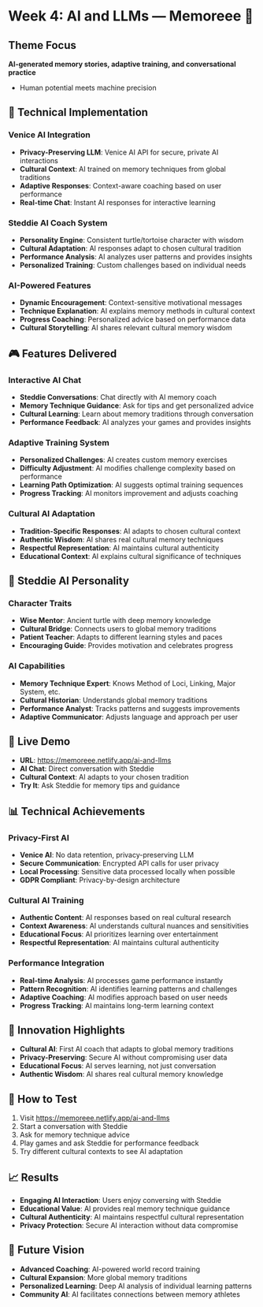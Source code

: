 # Week 4: AI and LLMs — Memoreee 🤖

## Theme Focus
**AI-generated memory stories, adaptive training, and conversational practice**
- Human potential meets machine precision

## 🚀 **Technical Implementation**

### **Venice AI Integration**
- **Privacy-Preserving LLM**: Venice AI API for secure, private AI interactions
- **Cultural Context**: AI trained on memory techniques from global traditions
- **Adaptive Responses**: Context-aware coaching based on user performance
- **Real-time Chat**: Instant AI responses for interactive learning

### **Steddie AI Coach System**
- **Personality Engine**: Consistent turtle/tortoise character with wisdom
- **Cultural Adaptation**: AI responses adapt to chosen cultural tradition
- **Performance Analysis**: AI analyzes user patterns and provides insights
- **Personalized Training**: Custom challenges based on individual needs

### **AI-Powered Features**
- **Dynamic Encouragement**: Context-sensitive motivational messages
- **Technique Explanation**: AI explains memory methods in cultural context
- **Progress Coaching**: Personalized advice based on performance data
- **Cultural Storytelling**: AI shares relevant cultural memory wisdom

## 🎮 **Features Delivered**

### **Interactive AI Chat**
- **Steddie Conversations**: Chat directly with AI memory coach
- **Memory Technique Guidance**: Ask for tips and get personalized advice
- **Cultural Learning**: Learn about memory traditions through conversation
- **Performance Feedback**: AI analyzes your games and provides insights

### **Adaptive Training System**
- **Personalized Challenges**: AI creates custom memory exercises
- **Difficulty Adjustment**: AI modifies challenge complexity based on performance
- **Learning Path Optimization**: AI suggests optimal training sequences
- **Progress Tracking**: AI monitors improvement and adjusts coaching

### **Cultural AI Adaptation**
- **Tradition-Specific Responses**: AI adapts to chosen cultural context
- **Authentic Wisdom**: AI shares real cultural memory techniques
- **Respectful Representation**: AI maintains cultural authenticity
- **Educational Context**: AI explains cultural significance of techniques

## 🧠 **Steddie AI Personality**

### **Character Traits**
- **Wise Mentor**: Ancient turtle with deep memory knowledge
- **Cultural Bridge**: Connects users to global memory traditions
- **Patient Teacher**: Adapts to different learning styles and paces
- **Encouraging Guide**: Provides motivation and celebrates progress

### **AI Capabilities**
- **Memory Technique Expert**: Knows Method of Loci, Linking, Major System, etc.
- **Cultural Historian**: Understands global memory traditions
- **Performance Analyst**: Tracks patterns and suggests improvements
- **Adaptive Communicator**: Adjusts language and approach per user

## 🔗 **Live Demo**
- **URL**: https://memoreee.netlify.app/ai-and-llms
- **AI Chat**: Direct conversation with Steddie
- **Cultural Context**: AI adapts to your chosen tradition
- **Try It**: Ask Steddie for memory tips and guidance

## 📊 **Technical Achievements**

### **Privacy-First AI**
- **Venice AI**: No data retention, privacy-preserving LLM
- **Secure Communication**: Encrypted API calls for user privacy
- **Local Processing**: Sensitive data processed locally when possible
- **GDPR Compliant**: Privacy-by-design architecture

### **Cultural AI Training**
- **Authentic Content**: AI responses based on real cultural research
- **Context Awareness**: AI understands cultural nuances and sensitivities
- **Educational Focus**: AI prioritizes learning over entertainment
- **Respectful Representation**: AI maintains cultural authenticity

### **Performance Integration**
- **Real-time Analysis**: AI processes game performance instantly
- **Pattern Recognition**: AI identifies learning patterns and challenges
- **Adaptive Coaching**: AI modifies approach based on user needs
- **Progress Tracking**: AI maintains long-term learning context

## 🎯 **Innovation Highlights**
- **Cultural AI**: First AI coach that adapts to global memory traditions
- **Privacy-Preserving**: Secure AI without compromising user data
- **Educational Focus**: AI serves learning, not just conversation
- **Authentic Wisdom**: AI shares real cultural memory knowledge

## 🔧 **How to Test**
1. Visit https://memoreee.netlify.app/ai-and-llms
2. Start a conversation with Steddie
3. Ask for memory technique advice
4. Play games and ask Steddie for performance feedback
5. Try different cultural contexts to see AI adaptation

## 📈 **Results**
- **Engaging AI Interaction**: Users enjoy conversing with Steddie
- **Educational Value**: AI provides real memory technique guidance
- **Cultural Authenticity**: AI maintains respectful cultural representation
- **Privacy Protection**: Secure AI interaction without data compromise

## 🚀 **Future Vision**
- **Advanced Coaching**: AI-powered world record training
- **Cultural Expansion**: More global memory traditions
- **Personalized Learning**: Deep AI analysis of individual learning patterns
- **Community AI**: AI facilitates connections between memory athletes
